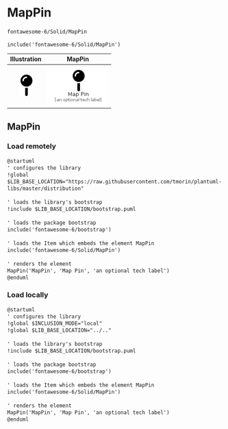 # MapPin


```text
fontawesome-6/Solid/MapPin
```

```text
include('fontawesome-6/Solid/MapPin')
```



| Illustration | MapPin |
| :---: | :---: |
| ![illustration for Illustration](../../fontawesome-6/Solid/MapPin.png) | ![illustration for MapPin](../../fontawesome-6/Solid/MapPin.Local.png) |




## MapPin

### Load remotely
```plantuml
@startuml
' configures the library
!global $LIB_BASE_LOCATION="https://raw.githubusercontent.com/tmorin/plantuml-libs/master/distribution"

' loads the library's bootstrap
!include $LIB_BASE_LOCATION/bootstrap.puml

' loads the package bootstrap
include('fontawesome-6/bootstrap')

' loads the Item which embeds the element MapPin
include('fontawesome-6/Solid/MapPin')

' renders the element
MapPin('MapPin', 'Map Pin', 'an optional tech label')
@enduml
```

### Load locally
```plantuml
@startuml
' configures the library
!global $INCLUSION_MODE="local"
!global $LIB_BASE_LOCATION="../.."

' loads the library's bootstrap
!include $LIB_BASE_LOCATION/bootstrap.puml

' loads the package bootstrap
include('fontawesome-6/bootstrap')

' loads the Item which embeds the element MapPin
include('fontawesome-6/Solid/MapPin')

' renders the element
MapPin('MapPin', 'Map Pin', 'an optional tech label')
@enduml
```

